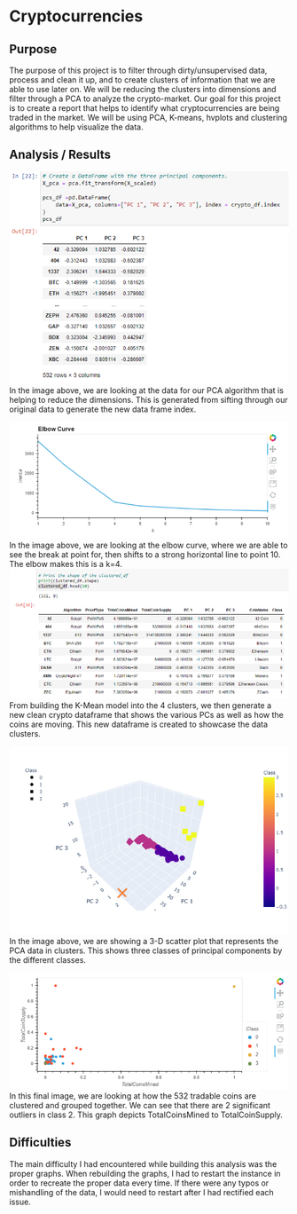# Cryptocurrencies

## Purpose
The purpose of this project is to filter through dirty/unsupervised data, process and clean it up, and to create clusters of information that we are able to use later on. We will be reducing the clusters into dimensions and filter through a PCA to analyze the crypto-market.
Our goal for this project is to create a report that helps to identify what cryptocurrencies are being traded in the market. We will be using  PCA, K-means, hvplots and clustering algorithms to help visualize the data.

## Analysis / Results
![PC data](https://github.com/benlew3/Cryptocurrencies/blob/main/images/PCA.PNG)<br>
In the image above, we are looking at the data for our PCA algorithm that is helping to reduce the dimensions. This is generated from sifting through our original data to generate the new data frame index. <br>

![Elbow curve](https://github.com/benlew3/Cryptocurrencies/blob/main/images/elbow.PNG) <br>
In the image above, we are looking at the elbow curve, where we are able to see the break at point for, then shifts to a strong horizontal line to point 10. The elbow makes this is a k=4. <br>
![Cluster Data](https://github.com/benlew3/Cryptocurrencies/blob/main/images/cluster.PNG) <br>
From building the K-Mean model into the 4 clusters, we then generate a new clean crypto dataframe that shows the various PCs as well as how the coins are moving. This new dataframe is created to showcase the data clusters. <br>

![3D graph](https://github.com/benlew3/Cryptocurrencies/blob/main/images/3d%20cluster.PNG) <br>
In the image above, we are showing a 3-D scatter plot that represents the PCA data in clusters. This shows three classes of principal components by the different classes.<br>

![scatterplot](https://github.com/benlew3/Cryptocurrencies/blob/main/images/hvplot%20scatter.PNG) <br>
In this final image, we are looking at how the 532 tradable coins are clustered and grouped together. We can see that there are 2 significant outliers in class 2. This graph depicts TotalCoinsMined to TotalCoinSupply.

## Difficulties
The main difficulty I had encountered while building this analysis was the proper graphs. When rebuilding the graphs, I had to restart the instance in order to recreate the proper data every time. If there were any typos or mishandling of the data, I would need to restart after I had rectified each issue. 
